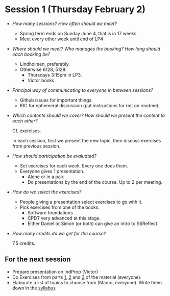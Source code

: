 # Session 1 (Thursday February 2)

- *How many sessions? How often should we meet?*

  - Spring term ends on Sunday June 4, that is in 17 weeks
  - Meet every other week until end of LP4

- *Where should we meet? Who manages the booking? How long should each booking be?*

  - Lindholmen, preferably.
  - Otherwise 6128, 5128.
    - Thursdays 3:15pm in LP3.
    - Victor books.

- *Principal way of communicating to everyone in between sessions?*

  - Github issues for important things.
  - IRC for ephemeral discussion (put instructions for riot on readme).

- *Which contents should we cover? How should we present the content to each other?*

  Cf. exercises.

  In each session, first we present the new topic, then discuss exercises from previous session.

- *How should participation be evaluated?*

  - Set exercises for each week. Every one does them.
  - Everyone gives 1 presentation.
    - Alone or in a pair.
    - Do presentations by the end of the course. Up to 2 per meeting.

- *How do we select the exercises?*

  - People giving a presentation select exercises to go with it.
  - Pick exercises from one of the books.
    - Software foundations
    - CPDT very advanced at this stage.
    - Either Daniel or Simon (or both) can give an intro to SSReflect.

- *How many credits do we get for the course?*

  7.5 credits.

## For the next session

- Prepare presentation on IndProp (Victor)
- Do Exercises from parts [1](/exercises/ex1.v), [2](/exercises/ex2.v) and [3](/exercises/ex3.v) of the material (everyone).
- Elaborate a list of topics to choose from (Marco, everyone). Write them down in the [syllabus](/syllabus.md)
